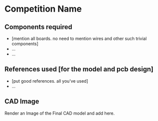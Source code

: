 # Competition Name

## Components required

- [mention all boards. no need to mention wires and other such trivial components]
- ...
- ...

## References used [for the model and pcb design]

- [put good references. all you've used]
- ...

## CAD Image

Render an Image of the Final CAD model and add here.

